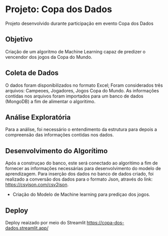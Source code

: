 # Projeto: Copa dos Dados

Projeto desenvolvido durante participação em evento Copa dos Dados


## Objetivo
Criação de um algoritmo de Machine Learning capaz de predizer o vencendor dos jogos da Copa do Mundo.


## Coleta de Dados
O dados foram disponibilizados no formato Excel; Foram considerados três arquivos: Campeoes, Jogadores, Jogos Copa do Mundo.
As informações contidas nos arquivos foram importados para um banco de dados (MongoDB) a fim de alimentar o algoritimo.


## Análise Exploratória
Para a análise, foi necessário o entendimento da estrutura para depois a compreensão das informações contidas nos dados.


## Desenvolvimento do Algorítimo
Após a construçao do banco, este será conectado ao algoritímo a fim de fornecer as informações necessárias para desenvolvimento do modelo de aprendizagem. 
Para inserção dos dados no banco de dados criado, foi realizado a conversão dos dados para o formato Json, através do link: https://csvjson.com/csv2json.


- Criação do Modelo de Machine learning para prediçao dos jogos.

## Deploy
Deploy reaizado por meio do Streamlit
https://copa-dos-dados.streamlit.app/
